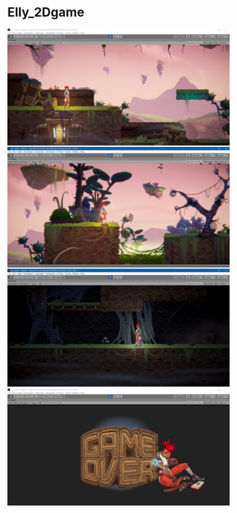 # Elly_2Dgame

<img src="ss/1.png" alt="Elly_game">
<img src="ss/2.png" alt="Elly_game">
<img src="ss/3.png" alt="Elly_game">
<img src="ss/4.png" alt="Elly_game">
